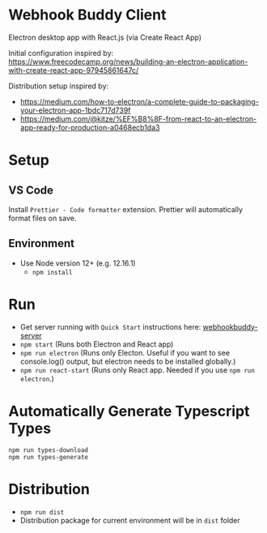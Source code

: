 # Webhook Buddy Client

Electron desktop app with React.js (via Create React App)

Initial configuration inspired by: https://www.freecodecamp.org/news/building-an-electron-application-with-create-react-app-97945861647c/

Distribution setup inspired by:

- https://medium.com/how-to-electron/a-complete-guide-to-packaging-your-electron-app-1bdc717d739f
- https://medium.com/@kitze/%EF%B8%8F-from-react-to-an-electron-app-ready-for-production-a0468ecb1da3

# Setup

## VS Code

Install `Prettier - Code formatter` extension. Prettier will automatically format files on save.

## Environment

- Use Node version 12+ (e.g. 12.16.1)
  - `npm install`

# Run

- Get server running with `Quick Start` instructions here: [webhookbuddy-server](https://github.com/webhookbuddy/webhookbuddy-server)
- `npm start` (Runs both Electron and React app)
- `npm run electron` (Runs only Electon. Useful if you want to see console.log() output, but electron needs to be installed globally.)
- `npm run react-start` (Runs only React app. Needed if you use `npm run electron`.)

# Automatically Generate Typescript Types

```
npm run types-download
npm run types-generate
```

# Distribution

- `npm run dist`
- Distribution package for current environment will be in `dist` folder
